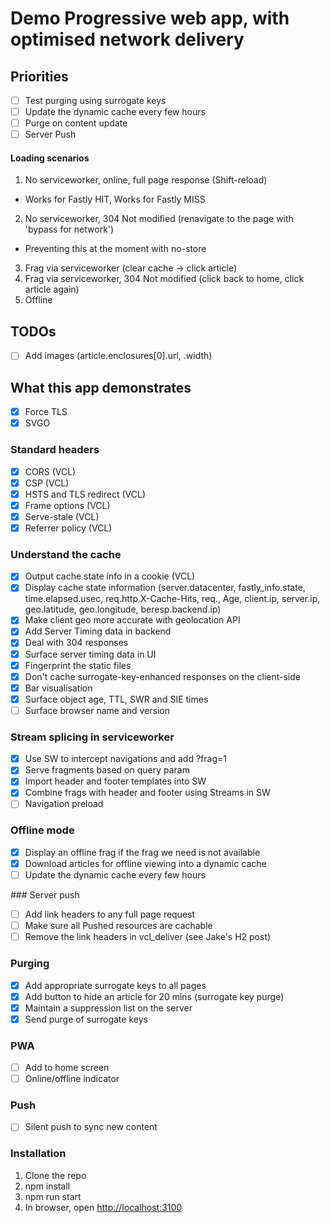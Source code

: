 # Demo Progressive web app, with optimised network delivery

## Priorities

- [ ] Test purging using surrogate keys
- [ ] Update the dynamic cache every few hours
- [ ] Purge on content update
- [ ] Server Push

#### Loading scenarios

1. No serviceworker, online, full page response (Shift-reload)
  - Works for Fastly HIT, Works for Fastly MISS
2. No serviceworker, 304 Not modified (renavigate to the page with 'bypass for network')
  - Preventing this at the moment with no-store
3. Frag via serviceworker (clear cache -> click article)
4. Frag via serviceworker, 304 Not modified (click back to home, click article again)
5. Offline

## TODOs

- [ ] Add images (article.enclosures[0].url, .width)

## What this app demonstrates

- [x] Force TLS
- [x] SVGO

### Standard headers

- [x] CORS (VCL)
- [x] CSP (VCL)
- [x] HSTS and TLS redirect (VCL)
- [x] Frame options (VCL)
- [x] Serve-stale (VCL)
- [x] Referrer policy (VCL)

### Understand the cache

- [x] Output cache state info in a cookie (VCL)
- [x] Display cache state information (server.datacenter, fastly_info.state, time.elapsed.usec, req.http.X-Cache-Hits, req., Age, client.ip, server.ip, geo.latitude, geo.longitude, beresp.backend.ip)
- [x] Make client geo more accurate with geolocation API
- [x] Add Server Timing data in backend
- [x] Deal with 304 responses
- [x] Surface server timing data in UI
- [x] Fingerprint the static files
- [x] Don't cache surrogate-key-enhanced responses on the client-side
- [x] Bar visualisation
- [x] Surface object age, TTL, SWR and SIE times
- [ ] Surface browser name and version

### Stream splicing in serviceworker

- [x] Use SW to intercept navigations and add ?frag=1
- [x] Serve fragments based on query param
- [x] Import header and footer templates into SW
- [x] Combine frags with header and footer using Streams in SW
- [ ] Navigation preload

### Offline mode

- [x] Display an offline frag if the frag we need is not available
- [x] Download articles for offline viewing into a dynamic cache
- [ ] Update the dynamic cache every few hours

### Server push

- [ ] Add link headers to any full page request
- [ ] Make sure all Pushed resources are cachable
- [ ] Remove the link headers in vcl_deliver (see Jake's H2 post)

### Purging

- [x] Add appropriate surrogate keys to all pages
- [x] Add button to hide an article for 20 mins (surrogate key purge)
- [x] Maintain a suppression list on the server
- [x] Send purge of surrogate keys

### PWA

- [ ] Add to home screen
- [ ] Online/offline indicator

### Push

- [ ] Silent push to sync new content


### Installation

1. Clone the repo
2. npm install
3. npm run start
4. In browser, open [http://localhost:3100](http://localhost:3100)
